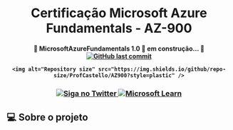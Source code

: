 <h1 align="center"> Certificação Microsoft Azure Fundamentals - AZ-900 </h1>

<h4 align="center"> 
	🚧 MicrosoftAzureFundamentals 1.0 🚀 em construção... 🚧 
	<a href="https://github.com/ProfCastello/AZ900/commits/main">
    	<img alt="GitHub last commit" src="https://img.shields.io/github/last-commit/ProfCastello/AZ900?style=plastic" />
  	</a>

  	<img alt="Repository size" src="https://img.shields.io/github/repo-size/ProfCastello/AZ900?style=plastic" />
</h4>


<h3 align="center">

<a href="https://msftstudentcert.cloudreadyskills.com">
    <img alt="Siga no Twitter" src="https://img.shields.io/badge/Cloud%20Ready%20Skills-Link-brightgreen?style=plastic" />
  </a>

<a href="https://learn.microsoft.com/pt-br/certifications/exams/az-900/"> 
	<img alt="Microsoft Learn" src="https://img.shields.io/badge/Microsoft%20Learn-Link-brightgreen?style=plastic" />
</a>

</h3>

## 💻 Sobre o projeto

